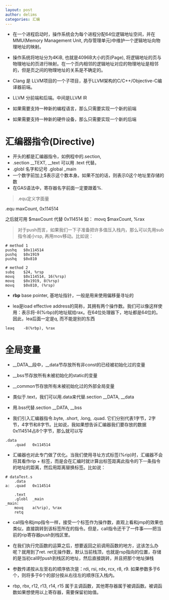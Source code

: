 ```yaml
---
layout: post
author: delims
categories: 汇编
---
```


- 在一个进程启动时，操作系统会为每个进程分配64位逻辑地址空间，并在MMU(Memory Management Unit, 内存管理单元)中维护一个逻辑地址向物理地址的映射。
- 操作系统将地址分为4KiB, 也就是4096B大小的页(Page), 将逻辑地址的页与物理地址的页进行映射。在一个页内相邻的逻辑地址对应的物理地址是相邻的，但是页之间的物理地址的关系是不确定的。

- Clang 是 LLVM项目的一个子项目，基于LLVM架构的C/C++/Objective-C编译器前端。
- LLVM 分前端和后端。中间是LLVM IR
- 如果需要支持一种新的编程语言，那么只需要实现一个新的前端
- 如果需要支持一种新的硬件设备，那么只需要实现一个新的后端

# 汇编器指令(Directive)

- 开头的都是汇编器指令，如例程中的.section, 
- .section    __TEXT, __text 可以用 .text 代替。
- .globl 名字和记号   .global _main
- 一个数字前加上$表示这个数本身。如果不加的话，则表示0这个地址里存储的数
- 在GAS语法中，寄存器名字前面一定要跟着%.

> .equ定义字面量

.equ    maxCount, 0x114514

之后就可用 $maxCount 代替 0x114514  如： movq $maxCount, %rax

> 对于push而言，如果我们一下子准备把许多值压入栈内，那么可以先用sub指令减小rsp, 再用mov移动。比如说：

```
# method 1
pushq   $0x114514
pushq   $0x1919
pushq   $0x810

# method 2
subq    $24, %rsp
movq    $0x114514, 16(%rsp)
movq    $0x1919, 8(%rsp)
movq    $0x810, (%rsp)
```

- **rbp**  base pointer, 基地址指针，一般是用来使用偏移量寻址的

- lea是load effective address的简称，其拥有两个操作数。我们可以像这样使用：表示将-8(%rbp)的地址赋给rax。在64位处理器下，地址都是64位的。因此，lea后面一定是q, 而不能是别的东西

```
leaq    -8(%rbp), %rax
```

# 全局变量

- \_\_DATA\_\_段中，__data节存放所有非const的已经被初始化过的变量
- __bss节存放所有未被初始化的static的变量
- __common节存放所有未被初始化过的外部全局变量
- 类似于.text，我们可以用.data来代替.section \_\_DATA, \_\_data
- 用.bss代替.section \_\_DATA, \_\_bss

- 我们引入汇编器指令.byte, .short, .long, .quad. 它们分别代表1字节，2字节，4字节和8字节。比如说，我如果想告诉汇编器我们要存放的数据0x114514占8个字节，那么就可以写

```
.data
    .quad   0x114514
```

- 汇编器也对此专门做了优化。当我们使用寻址方式标签(%rip)时，汇编器不会将其看作rip + 标签，而是会在汇编时就计算出标签距离此指令的下一条指令的地址的距离，然后用距离替换标签。比如说：

```
# dataTest.s    
    .data
a:  .quad   0x114514

    .text
    .globl  _main
_main:
    movq    a(%rip), %rax
    retq  
``` 

- call指令和jmp指令一样，接受一个标签作为操作数，直观上看和jmp的效果也类似，直接跳转到该标签所在的指令。但是，call指令还干了一件事——把当前的rip寄存器push到栈区里。
- 在我们执行完函数的运算之后，想要返回之前调用函数的地方，这该怎么办呢？就用到了ret. ret无操作数，默认当前栈顶，也就是rsp指向的位置，存储的是当初call时push到栈区的地址，然后直接跳转，并且把那个地址弹栈

- 参数传递按从左至右的顺序依次是：rdi, rsi, rdx, rcx, r8, r9. 如果参数多于6个，则将多于6个的部分按从右往左的顺序压入栈内。
- rbp, rbx, r12, r13, r14, r15 属于主调函数，其他寄存器属于被调函数。被调函数如果想使用以上寄存器，需要保留初始值。


